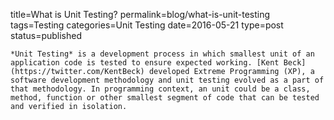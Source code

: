 title=What is Unit Testing?
permalink=blog/what-is-unit-testing
tags=Testing
categories=Unit Testing
date=2016-05-21
type=post
status=published
~~~~~~
*Unit Testing* is a development process in which smallest unit of an application code is tested to ensure expected working. [Kent Beck](https://twitter.com/KentBeck) developed Extreme Programming (XP), a software development methodology and unit testing evolved as a part of that methodology. In programming context, an unit could be a class, method, function or other smallest segment of code that can be tested and verified in isolation.
